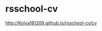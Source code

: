 # rsschool-cv
<a href="http://Kolya181209.github.io/rsschool-cv/cv">http://Kolya181209.github.io/rsschool-cv/cv</a>

